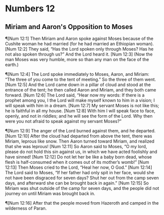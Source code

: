 # Numbers 12

## Miriam and Aaron's Opposition to Moses
¶[Num 12:1] Then Miriam and Aaron spoke against Moses because of the Cushite woman he had married (for he had married an Ethiopian woman).
[Num 12:2] They said, “Has the Lord spoken only through Moses? Has he not also spoken through us?” And the Lord heard it.
[Num 12:3] (Now the man Moses was very humble, more so than any man on the face of the earth.)

¶[Num 12:4] The Lord spoke immediately to Moses, Aaron, and Miriam: “The three of you come to the tent of meeting.” So the three of them went.
[Num 12:5] And the Lord came down in a pillar of cloud and stood at the entrance of the tent; he then called Aaron and Miriam, and they both came forward.
[Num 12:6] The Lord said, “Hear now my words: If there is a prophet among you, I the Lord will make myself known to him in a vision; I will speak with him in a dream.
[Num 12:7] My servant Moses is not like this; he is faithful in all my house.
[Num 12:8] With him I will speak face to face, openly, and not in riddles; and he will see the form of the Lord. Why then were you not afraid to speak against my servant Moses?”

¶[Num 12:9] The anger of the Lord burned against them, and he departed.
[Num 12:10] After the cloud had departed from above the tent, there was Miriam, leprous like snow. Then Aaron turned toward Miriam, and realized that she was leprous!
[Num 12:11] So Aaron said to Moses, “O my lord, please do not hold this sin against us, in which we have acted foolishly and have sinned!
[Num 12:12] Do not let her be like a baby born dead, whose flesh is half-consumed when it comes out of its mother’s womb!”
[Num 12:13] Then Moses cried to the Lord, “Heal her now, O God.”
[Num 12:14] The Lord said to Moses, “If her father had only spit in her face, would she not have been disgraced for seven days? Shut her out from the camp seven days, and afterward she can be brought back in again.”
[Num 12:15] So Miriam was shut outside of the camp for seven days, and the people did not journey on until Miriam was brought back in.

¶[Num 12:16] After that the people moved from Hazeroth and camped in the wilderness of Paran.
